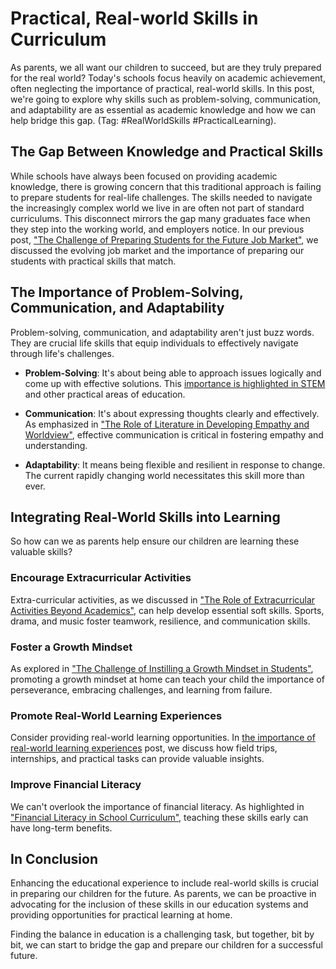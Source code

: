 # Practical, Real-world Skills in Curriculum

As parents, we all want our children to succeed, but are they truly prepared for the real world? Today's schools focus heavily on academic achievement, often neglecting the importance of practical, real-world skills. In this post, we're going to explore why skills such as problem-solving, communication, and adaptability are as essential as academic knowledge and how we can help bridge this gap. (Tag: #RealWorldSkills #PracticalLearning).

## The Gap Between Knowledge and Practical Skills

While schools have always been focused on providing academic knowledge, there is growing concern that this traditional approach is failing to prepare students for real-life challenges. The skills needed to navigate the increasingly complex world we live in are often not part of standard curriculums. This disconnect mirrors the gap many graduates face when they step into the working world, and employers notice. In our previous post, ["The Challenge of Preparing Students for the Future Job Market"](/xedublog/preparing-students-for-the-future-job-market.md), we discussed the evolving job market and the importance of preparing our students with practical skills that match.

## The Importance of Problem-Solving, Communication, and Adaptability

Problem-solving, communication, and adaptability aren't just buzz words. They are crucial life skills that equip individuals to effectively navigate through life's challenges. 

- **Problem-Solving**: It's about being able to approach issues logically and come up with effective solutions. This [importance is highlighted in STEM](/xedublog/the-importance-of-stem-education-in-the-modern-world.md) and other practical areas of education.

- **Communication**: It's about expressing thoughts clearly and effectively. As emphasized in ["The Role of Literature in Developing Empathy and Worldview"](/xedublog/the-role-of-literature-in-developing-empathy-and-worldview.md), effective communication is critical in fostering empathy and understanding.

- **Adaptability**: It means being flexible and resilient in response to change. The current rapidly changing world necessitates this skill more than ever.

## Integrating Real-World Skills into Learning

So how can we as parents help ensure our children are learning these valuable skills?

### Encourage Extracurricular Activities

Extra-curricular activities, as we discussed in ["The Role of Extracurricular Activities Beyond Academics"](/xedublog/the-role-of-extracurricular-activities-beyond-academics.md), can help develop essential soft skills. Sports, drama, and music foster teamwork, resilience, and communication skills. 

### Foster a Growth Mindset

As explored in ["The Challenge of Instilling a Growth Mindset in Students"](/xedublog/he-challenge-of-instilling-a-growth-mindset-in-students.md), promoting a growth mindset at home can teach your child the importance of perseverance, embracing challenges, and learning from failure. 

### Promote Real-World Learning Experiences

Consider providing real-world learning opportunities. In [the importance of real-world learning experiences](/xedublog/the-importance-of-real-world-learning-experiences.md) post, we discuss how field trips, internships, and practical tasks can provide valuable insights. 

### Improve Financial Literacy

We can't overlook the importance of financial literacy. As highlighted in ["Financial Literacy in School Curriculum"](/xedublog/financial-literacy-in-school-curriculum.md), teaching these skills early can have long-term benefits.

## In Conclusion

Enhancing the educational experience to include real-world skills is crucial in preparing our children for the future. As parents, we can be proactive in advocating for the inclusion of these skills in our education systems and providing opportunities for practical learning at home. 

Finding the balance in education is a challenging task, but together, bit by bit, we can start to bridge the gap and prepare our children for a successful future.